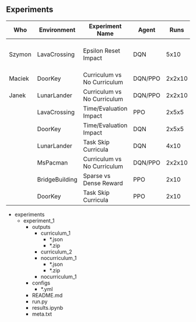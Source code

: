 ## Experiments

| Who | Environment | Experiment Name | Agent | Runs | Detailed Description |
|-|-|-|-|-|-|
Szymon | LavaCrossing | Epsilon Reset Impact | DQN | 5x10 | 1.0(0.999), 0.6(0.9994), 0.3(0.9995), 0.1(0.9996), 0.03(0.9997) on 0,1,2 @ 0.8
Maciek | DoorKey | Curriculum vs No Curriculum | DQN/PPO | 2x2x10 | 0,1,2 vs 2
Janek | LunarLander | Curriculum vs No Curriculum | DQN/PPO | 2x2x10 | 0,1,2,3 vs 3
|| LavaCrossing | Time/Evaluation Impact | PPO | 2x5x5 | 500/1000/1500/2000/2500 vs (0.8/1000) on 1,2
|| DoorKey | Time/Evaluation Impact | DQN | 2x5x5 | 500/1000/1500/2000/2500 vs (0.8/1000) on 1,2
|| LunarLander | Task Skip Curricula | DQN | 4x10 | 0,1,2,3 vs 0,1,3 vs 0,3 vs 0, 2,3
|| MsPacman | Curriculum vs No Curriculum | DQN/PPO | 2x2x10 | 0,1,3 vs 3
|| BridgeBuilding | Sparse vs Dense Reward | PPO | 2x10 | 0,1,2
|| DoorKey | Task Skip Curricula | PPO | 2x10 | 0,1,2 vs 0,2

- experiments
    - experiment_1
        - outputs
            - curriculum_1
                - *.json
                - *.zip
            - curriculum_2
            - nocurriculum_1
                - *.json
                - *.zip
            - nocurriculum_1
        - configs
            - *.yml
        - README.md
        - run.py
        - results.ipynb
        - meta.txt